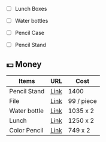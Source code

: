 
- [ ] Lunch Boxes
- [ ] Water bottles
- [ ] Pencil Case
- [ ] Pencil Stand 


## 💵 Money

| Items | URL | Cost|
| --- | --- |  ---| 
| Pencil Stand | [Link](https://www.daraz.com.np/products/comix-storage-box-b2278-multi-purpose-for-office-business-and-home-use-by-mitrata-i114761622-s1031188232.html?spm=a2a0e.searchlistcategory.list.37.4d8d74d3tTdT1C&search=1) | 1400 | 
| File | [Link](https://www.daraz.com.np/products/a4-size-display-book-clear-book-presentation-file-20-pockets-i126780397-s1034359242.html?spm=a2a0e.searchlist.list.12.142d41a3X9ySvM&search=1) | 99 / piece | 
| Water bottle | [Link](https://www.daraz.com.np/products/baby-bottle-baby-school-bottle-bpa-free-stainless-steel-water-bottle-with-straw-500ml-i120592866-s1032894580.html?spm=a2a0e.searchlist.list.61.3ec34aaagMnWlG&search=1) | 1035 x 2 |
| Lunch | [Link](https://www.daraz.com.np/products/3-compartment-lunchbox-i124480452-s1033798100.html?spm=a2a0e.searchlist.list.23.3aad5da4V8qo60&search=1) | 1250 x 2 | 
| Color Pencil | [Link](https://www.daraz.com.np/products/comix-colors-pencil-48-shades-mp2019-full-long-size-48-color-pencils-pkt-i113791589-s1030936972.html?spm=a2a0e.searchlist.list.23.59de18b20ujIY8&search=1)| 749 x 2 |


